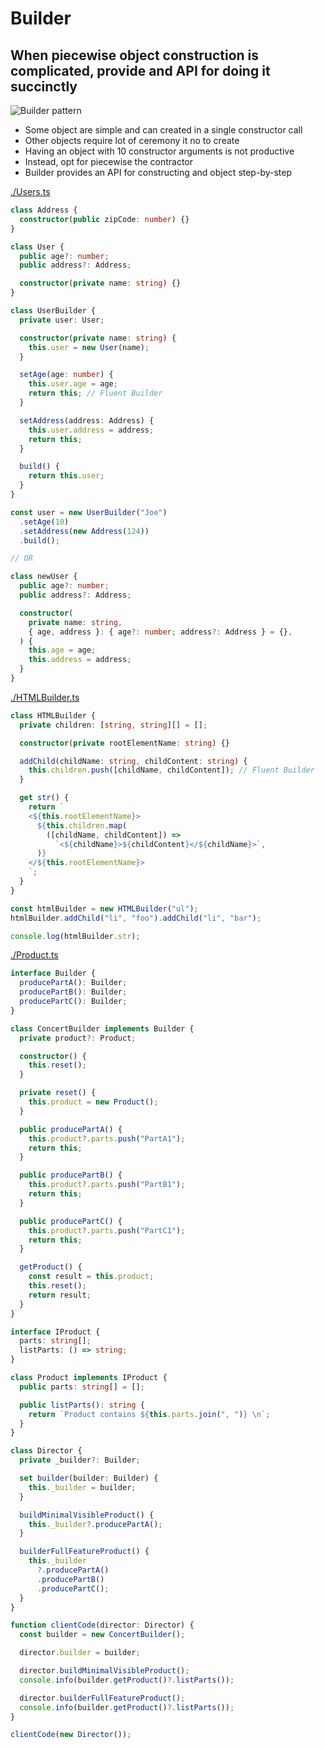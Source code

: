 # Builder

## When piecewise object construction is complicated, provide and API for doing it succinctly

![Builder pattern](https://refactoring.guru/images/patterns/content/builder/builder.png)

- Some object are simple and can created in a single constructor call
- Other objects require lot of ceremony it no to create
- Having an object with 10 constructor arguments is not productive
- Instead, opt for piecewise the contractor
- Builder provides an API for constructing and object step-by-step

[ ./Users.ts ](./Users.ts)

```ts
class Address {
  constructor(public zipCode: number) {}
}

class User {
  public age?: number;
  public address?: Address;

  constructor(private name: string) {}
}

class UserBuilder {
  private user: User;

  constructor(private name: string) {
    this.user = new User(name);
  }

  setAge(age: number) {
    this.user.age = age;
    return this; // Fluent Builder
  }

  setAddress(address: Address) {
    this.user.address = address;
    return this;
  }

  build() {
    return this.user;
  }
}

const user = new UserBuilder("Joe")
  .setAge(10)
  .setAddress(new Address(124))
  .build();

// OR

class newUser {
  public age?: number;
  public address?: Address;

  constructor(
    private name: string,
    { age, address }: { age?: number; address?: Address } = {},
  ) {
    this.age = age;
    this.address = address;
  }
}
```

[ ./HTMLBuilder.ts ](./HTMLBuilder.ts)

```ts
class HTMLBuilder {
  private children: [string, string][] = [];

  constructor(private rootElementName: string) {}

  addChild(childName: string, childContent: string) {
    this.children.push([childName, childContent]); // Fluent Builder
  }

  get str() {
    return `
    <${this.rootElementName}>
      ${this.children.map(
        ([childName, childContent]) =>
          `<${childName}>${childContent}</${childName}>`,
      )} 
    </${this.rootElementName}>
    `;
  }
}

const htmlBuilder = new HTMLBuilder("ul");
htmlBuilder.addChild("li", "foo").addChild("li", "bar");

console.log(htmlBuilder.str);
```

[./Product.ts](./Product.ts)

```ts
interface Builder {
  producePartA(): Builder;
  producePartB(): Builder;
  producePartC(): Builder;
}

class ConcertBuilder implements Builder {
  private product?: Product;

  constructor() {
    this.reset();
  }

  private reset() {
    this.product = new Product();
  }

  public producePartA() {
    this.product?.parts.push("PartA1");
    return this;
  }

  public producePartB() {
    this.product?.parts.push("PartB1");
    return this;
  }

  public producePartC() {
    this.product?.parts.push("PartC1");
    return this;
  }

  getProduct() {
    const result = this.product;
    this.reset();
    return result;
  }
}

interface IProduct {
  parts: string[];
  listParts: () => string;
}

class Product implements IProduct {
  public parts: string[] = [];

  public listParts(): string {
    return `Product contains ${this.parts.join(", ")} \n`;
  }
}

class Director {
  private _builder?: Builder;

  set builder(builder: Builder) {
    this._builder = builder;
  }

  buildMinimalVisibleProduct() {
    this._builder?.producePartA();
  }

  builderFullFeatureProduct() {
    this._builder
      ?.producePartA()
      .producePartB()
      .producePartC();
  }
}

function clientCode(director: Director) {
  const builder = new ConcertBuilder();

  director.builder = builder;

  director.buildMinimalVisibleProduct();
  console.info(builder.getProduct()?.listParts());

  director.builderFullFeatureProduct();
  console.info(builder.getProduct()?.listParts());
}

clientCode(new Director());
```
